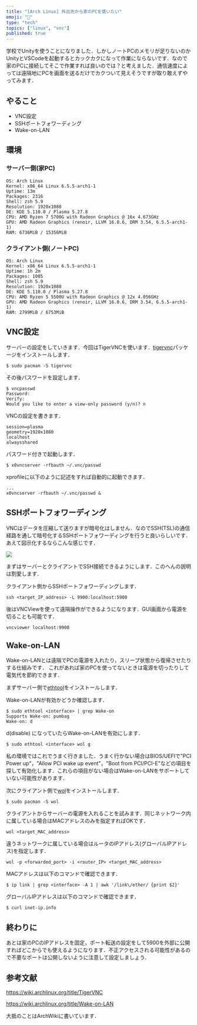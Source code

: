 ```yaml
---
title: "[Arch Linux] 外出先から家のPCを使いたい"
emoji: "👜"
type: "tech"
topics: ["linux", "vnc"]
published: true
---
```


学校でUnityを使うことになりました．しかしノートPCのメモリが足りないのかUnityとVSCodeを起動するとカックカクになって作業にならないです．なので家のPCに接続してそこで作業すれば良いのでは？と考えました．通信速度によっては遠隔地にPCを画面を送るだけでカクついて見えそうですが取り敢えずやってみます．

## やること

- VNC設定
- SSHポートフォワーディング
- Wake-on-LAN

## 環境

### サーバー側(家PC)

```
OS: Arch Linux
Kernel: x86_64 Linux 6.5.5-arch1-1
Uptime: 13m
Packages: 2316
Shell: zsh 5.9
Resolution: 1920x1080
DE: KDE 5.110.0 / Plasma 5.27.8
CPU: AMD Ryzen 7 5700G with Radeon Graphics @ 16x 4.673GHz
GPU: AMD Radeon Graphics (renoir, LLVM 16.0.6, DRM 3.54, 6.5.5-arch1-1)
RAM: 6736MiB / 15356MiB
```

### クライアント側(ノートPC)

```
OS: Arch Linux
Kernel: x86_64 Linux 6.5.5-arch1-1
Uptime: 1h 2m
Packages: 1085
Shell: zsh 5.9
Resolution: 1920x1080
DE: KDE 5.110.0 / Plasma 5.27.8
CPU: AMD Ryzen 5 5500U with Radeon Graphics @ 12x 4.056GHz
GPU: AMD Radeon Graphics (renoir, LLVM 16.0.6, DRM 3.54, 6.5.5-arch1-1)
RAM: 2799MiB / 6753MiB
```

## VNC設定

サーバーの設定をしていきます．今回はTigerVNCを使います．[tigervnc](https://archlinux.org/packages/?name=tigervnc)パッケージをインストールします．

```
$ sudo pacman -S tigervnc
```

その後パスワードを設定します．

```
$ vncpasswd
Password:
Verify:
Would you like to enter a view-only password (y/n)? n
```

VNCの設定を書きます．

```:~/.vnc/config
session=plasma
geometry=1920x1080
localhost
alwaysshared
```

パスワード付きで起動します．

```
$ x0vncserver -rfbauth ~/.vnc/passwd
```

xprofileに以下のように記述をすれば自動的に起動できます．

```:~/.xprofile
...
x0vncserver -rfbauth ~/.vnc/passwd &
```

## SSHポートフォワーディング

VNCはデータを圧縮して送りますが暗号化はしません．なのでSSH(TSL)の通信経路を通して暗号化するSSHポートフォワーディングを行うと良いらしいです．あえて図示化するならこんな感じです．

![](https://storage.googleapis.com/zenn-user-upload/a8c4fd81db5c-20231002.jpg)

まずはサーバーとクライアントでSSH接続できるようにします．このへんの説明は割愛します．

クライアント側からSSHポートフォワーディングします．

```
ssh <target_IP_address> -L 9900:localhost:5900
```

後はVNCViewを使って遠隔操作ができるようになります．GUI画面から電源を切ることも可能です．

```
vncviewer localhost:9900
```

## Wake-on-LAN

Wake-on-LANとは遠隔でPCの電源を入れたり，スリープ状態から復帰させたりする仕組みです．
これがあれば家のPCを使ってないときは電源を切ったりして電気代を節約できます．

まずサーバー側で[ethtool](https://archlinux.org/packages/?name=ethtool)をインストールします．

Wake-on-LANが有効かどうか確認します．

```
$ sudo ethtool <interface> | grep Wake-on
Supports Wake-on: pumbag
Wake-on: d
```

d(disable) になっていたらWake-on-LANを有効にします．

```
$ sudo ethtool <interface> wol g
```

私の環境ではこれでうまく行きました．うまく行かない場合はBIOS/UEFIで"PCI Power up"，"Allow PCI wake up event"，"Boot from PCI/PCI-E"などの項目を探して有効化します．これらの項目がない場合はWake-on-LANをサポートしていない可能性があります．

次にクライアント側で[wol](https://archlinux.org/packages/?name=wol)をインストールします．

```
$ sudo pacman -S wol
```

クライアントからサーバーの電源を入れることを試みます．同じネットワーク内に属している場合はMACアドレスのみを指定すればOKです．

```
wol <target_MAC_address>
```

違うネットワークに属している場合はルータのIPアドレス(グローバルIPアドレス)を指定します．

```
wol -p <forwarded_port> -i <router_IP> <target_MAC_address>
```

MACアドレスは以下のコマンドで確認できます．

```
$ ip link | grep <interface> -A 1 | awk '/link\/ether/ {print $2}'
```

グローバルIPアドレスは以下のコマンドで確認できます．

```
$ curl inet-ip.info
```

## 終わりに

あとは家のPCのIPアドレスを固定，ポート転送の設定をして5900を外部に公開すればどこからでも使えるようになります．不正アクセスされる可能性があるので不要なポートは公開しないように注意して設定しましょう．

## 参考文献

https://wiki.archlinux.org/title/TigerVNC

https://wiki.archlinux.org/title/Wake-on-LAN

大抵のことはArchWikiに書いています．
